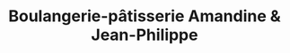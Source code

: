 ---
title: "Boulangerie-pâtisserie Amandine & Jean-Philippe"
url: /guipry-messac/boulangerie-patisserie-amandine-et-jean-philippe/
shop: boulangerie
---